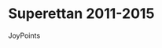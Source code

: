 # Superettan 2011-2015 <i class="fa-sharp fa-light fa-futbol" style="color: #FFD43B;"></i>
JoyPoints
